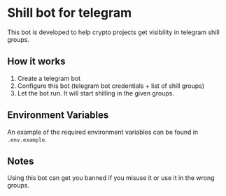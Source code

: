 # Shill bot for telegram

This bot is developed to help crypto projects get visibility in telegram shill groups.

## How it works

1. Create a telegram bot
2. Configure this bot (telegram bot credentials + list of shill groups)
3. Let the bot run. It will start shilling in the given groups.

## Environment Variables

An example of the required environment variables can be found in `.env.example`.

## Notes

Using this bot can get you banned if you misuse it or use it in the wrong groups.


